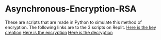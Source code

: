 # Asynchronous-Encryption-RSA
These are scripts that are made in Python to simulate this method of encryption.
The following links are to the 3 scripts on Replit.
[Here is the key creation](https://replit.com/@NiniB1/KeyCreation#main.py)
[Here is the encryption](https://replit.com/@NiniB1/EncryptionRSA#main.py)
[Here is the decryption](https://replit.com/@NiniB1/DecryptionRSA#main.py)
